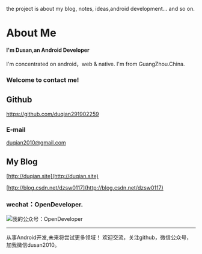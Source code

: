 the project is about my blog, notes, ideas,android development... and so on.

# About Me

#### I'm Dusan,an Android Developer
I'm concentrated on android，web & native.
I'm from GuangZhou.China.
### Welcome to contact me!

## Github
https://github.com/duqian291902259
### E-mail
duqian2010@gmail.com

## My Blog
[http://duqian.site](http://duqian.site)

[http://blog.csdn.net/dzsw0117](http://blog.csdn.net/dzsw0117)

### wechat：OpenDeveloper.

![我的公众号：OpenDeveloper](http://img.blog.csdn.net/20160708144434618)

---


<!-- more -->
从事Android开发,未来将尝试更多领域！
欢迎交流，关注github，微信公众号，加我微信dusan2010。